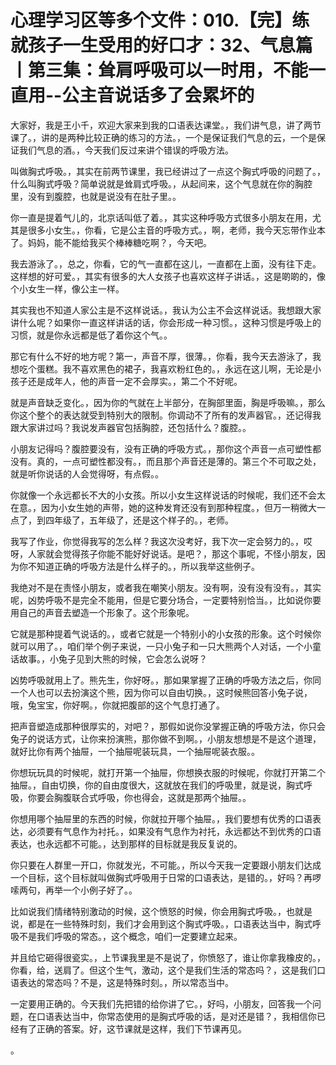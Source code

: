 # 心理学习区等多个文件：010.【完】练就孩子一生受用的好口才：32、气息篇丨第三集：耸肩呼吸可以一时用，不能一直用--公主音说话多了会累坏的

大家好，我是王小千，欢迎大家来到我的口语表达课堂。，我们讲气息，讲了两节课了。，讲的是两种比较正确的练习的方法。，一个是保证我们气息的云，一个是保证我们气息的酒。，今天我们反过来讲个错误的呼吸方法。

叫做胸式呼吸。，其实在前两节课里，我已经讲过了一点这个胸式呼吸的问题了。，什么叫胸式呼吸？简单说就是耸肩式呼吸。，从起间来，这个气息就在你的胸腔里，没有到腹腔，也就是说没有在肚子里。。

你一直是提着气儿的，北京话叫低了着。，其实这种呼吸方式很多小朋友在用，尤其是很多小女生。，你看，它是公主音的呼吸方式。，啊，老师，我今天忘带作业本了。妈妈，能不能给我买个棒棒糖吃啊？，今天吧。

我去游泳了。，总之，你看，它的气一直都在这儿，一直都在上面，没有往下走。这样想的好可爱。，其实有很多的大人女孩子也喜欢这样子讲话。，这是啲啲的，像个小女生一样，像公主一样。

其实我也不知道人家公主是不这样说话。，我认为公主不会这样说话。我想跟大家讲什么呢？如果你一直这样讲话的话，你会形成一种习惯。，这种习惯是呼吸上的习惯，就是你永远都是低了着你这个气。。

那它有什么不好的地方呢？第一，声音不厚，很薄。，你看，我今天去游泳了，我想吃个蛋糕。我不喜欢黑色的裙子，我喜欢粉红色的。，永远在这儿啊，无论是小孩子还是成年人，他的声音一定不会厚实。，第二个不好呢。

就是声音缺乏变化。，因为你的气就在上半部分，在胸部里面，胸是呼吸嘛。，那么你这个整个的表达就受到特别大的限制。你调动不了所有的发声器官。，还记得我跟大家讲过吗？我说发声器官包括胸腔，还包括什么？腹腔。。

小朋友记得吗？腹腔要没有，没有正确的呼吸方式。，那你这个声音一点可塑性都没有。真的，一点可塑性都没有。，而且那个声音还是薄的。第三个不可取之处，就是听你说话的人会觉得呀，有点假。。

你就像一个永远都长不大的小女孩。所以小女生这样说话的时候呢，我们还不会太在意。，因为小女生她的声带，她的这种发育还没有到那种程度。，但万一稍微大一点了，到四年级了，五年级了，还是这个样子的。，老师。

我写了作业，你觉得我写的怎么样？我这次没考好，我下次一定会努力的。，哎呀，人家就会觉得孩子你能不能好好说话。是吧？，那这个事呢，不怪小朋友，因为你不知道正确的呼吸方法是什么样子的。，所以我举这些例子。

我绝对不是在责怪小朋友，或者我在嘲笑小朋友。没有啊，没有没有没有。，其实呢，凶势呼吸不是完全不能用，但是它要分场合，一定要特别恰当。，比如说你要用自己的声音去塑造一个形象了。这个形象呢。

它就是那种提着气说话的。，或者它就是一个特别小的小女孩的形象。这个时候你就可以用了。，咱们举个例子来说，一只小兔子和一只大熊两个人对话，一个小童话故事。，小兔子见到大熊的时候，它会怎么说呀？

凶势呼吸就用上了。熊先生，你好呀。，那如果掌握了正确的呼吸方法之后，你同一个人也可以去扮演这个熊，因为你可以自由切换。，这时候熊回答小兔子说，哦，兔宝宝，你好啊。，你就把腹部的这个气息打通了。

把声音塑造成那种很厚实的，对吧？，那假如说你没掌握正确的呼吸方法，你只会兔子的说话方式，让你来扮演熊，那你做不到啊。，小朋友想想是不是这个道理，就好比你有两个抽屉，一个抽屉呢装玩具，一个抽屉呢装衣服。。

你想玩玩具的时候呢，就打开第一个抽屉，你想换衣服的时候呢，你就打开第二个抽屉。，自由切换，你的自由度很大，这就放在我们的呼吸里，就是说，胸式呼吸，你要会胸腹联合式呼吸，你也得会，这就是那两个抽屉。。

你想用哪个抽屉里的东西的时候，你就拉开哪个抽屉。，我们要想有优秀的口语表达，必须要有气息作为衬托。，如果没有气息作为衬托，永远都达不到优秀的口语表达，也永远都不可能。，达到那样的目标就是我反复说的。

你只要在人群里一开口，你就发光，不可能。，所以今天我一定要跟小朋友们达成一个目标，这个目标就叫做胸式呼吸用于日常的口语表达，是错的。，好吗？再啰嗦两句，再举一个小例子好了。。

比如说我们情绪特别激动的时候，这个愤怒的时候，你会用胸式呼吸。，也就是说，都是在一些特殊时刻，我们才会用到这个胸式呼吸。，口语表达当中，胸式呼吸不是我们呼吸的常态。，这个概念，咱们一定要建立起来。

并且给它砸得很瓷实。，上节课我里是不是说了，你愤怒了，谁让你拿我橡皮的。，你看，给，送肩了。但这个生气，激动，这个是我们生活的常态吗？，这是我们口语表达的常态吗？不是，这是特殊时刻。，所以常态当中。

一定要用正确的。今天我们先把错的给你讲了它。，好吗，小朋友，回答我一个问题，在口语表达当中，你常态使用的是胸式呼吸的话，是对还是错？，我相信你已经有了正确的答案。好，这节课就是这样，我们下节课再见。

。